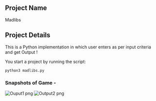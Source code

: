 ## Project Name 
Madlibs 

## Project Details 
This is a Python implementation in which user enters as per input criteria and get Output !



You start a project by running the script:

```
python3 madlibs.py
```


### Snapshots of Game -
![Ouput1 png](https://user-images.githubusercontent.com/65807708/122000559-a6c6c900-cdcc-11eb-9423-047206e7513e.png)
![Output2 png](https://user-images.githubusercontent.com/65807708/122000574-ac241380-cdcc-11eb-8469-8acf66771587.png)

